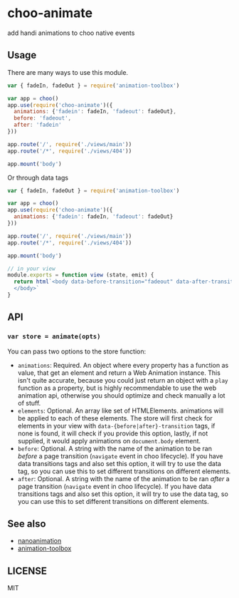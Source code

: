 # choo-animate

add handi animations to choo native events

## Usage

There are many ways to use this module.

```js
var { fadeIn, fadeOut } = require('animation-toolbox')

var app = choo()
app.use(require('choo-animate')({
  animations: {'fadein': fadeIn, 'fadeout': fadeOut},
  before: 'fadeout',
  after: 'fadein'
}))

app.route('/', require('./views/main'))
app.route('/*', require('./views/404'))

app.mount('body')
```

Or through data tags

```js
var { fadeIn, fadeOut } = require('animation-toolbox')

var app = choo()
app.use(require('choo-animate')({
  animations: {'fadein': fadeIn, 'fadeout': fadeOut}
}))

app.route('/', require('./views/main'))
app.route('/*', require('./views/404'))

app.mount('body')

// in your view
module.exports = function view (state, emit) {
  return html`<body data-before-transition="fadeout" data-after-transition="fadein">
  </body>`
}
```

## API
### `var store = animate(opts)`

You can pass two options to the store function:

- `animations`: Required. An object where every property has a function as value, 
that get an element and return a Web Animation instance. This isn't quite accurate, 
because you could just return an object with a `play` function as a property, but 
is highly recommendable to use the web animation api, otherwise you should optimize
and check manually a lot of stuff.
- `elements`: Optional. An array like set of HTMLElements. animations will be 
applied to each of these elements. The store will first check for elements in your 
view with `data-{before|after}-transition` tags, if none is found, it will check 
if you provide this option, lastly, if not supplied, it would apply animations on
`document.body` element.
- `before`: Optional. A string with the name of the animation to be ran _before_
a page transition (`navigate` event in choo lifecycle). If you have data transitions
tags and also set this option, it will try to use the data tag, so you can use this 
to set different transitions on different elements.
- `after`: Optional. A string with the name of the animation to be ran _after_
a page transition (`navigate` event in choo lifecycle). If you have data transitions
tags and also set this option, it will try to use the data tag, so you can use this 
to set different transitions on different elements.

## See also

- [nanoanimation](https://github.com/choojs/nanoanimation)
- [animation-toolbox](https://github.com/YerkoPalma/animation-toolbox)

## LICENSE
MIT